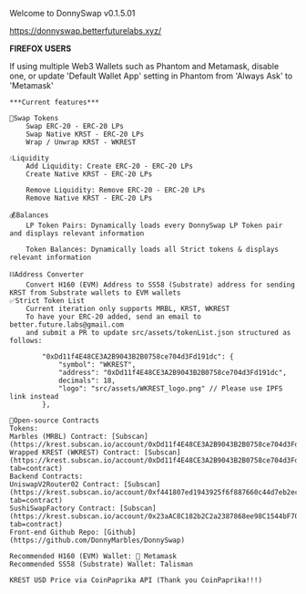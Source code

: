 Welcome to DonnySwap v0.1.5.01

https://donnyswap.betterfuturelabs.xyz/

**FIREFOX USERS**


If using multiple Web3 Wallets such as Phantom and Metamask, disable one, or update
'Default Wallet App' setting in Phantom from 'Always Ask' to 'Metamask'
    
    ***Current features***

    🔁Swap Tokens
        Swap ERC-20 - ERC-20 LPs
        Swap Native KRST - ERC-20 LPs
        Wrap / Unwrap KRST - WKREST

    💧Liquidity
        Add Liquidity: Create ERC-20 - ERC-20 LPs
        Create Native KRST - ERC-20 LPs

        Remove Liquidity: Remove ERC-20 - ERC-20 LPs
        Remove Native KRST - ERC-20 LPs

    💰Balances
        LP Token Pairs: Dynamically loads every DonnySwap LP Token pair and displays relevant information

        Token Balances: Dynamically loads all Strict tokens & displays relevant information

    ⛓Address Converter
        Convert H160 (EVM) Address to SS58 (Substrate) address for sending KRST from Substrate wallets to EVM wallets
    ✅Strict Token List
        Current iteration only supports MRBL, KRST, WKREST
        To have your ERC-20 added, send an email to better.future.labs@gmail.com
        and submit a PR to update src/assets/tokenList.json structured as follows:

            "0xDd11f4E48CE3A2B9043B2B0758ce704d3Fd191dc": {
                "symbol": "WKREST",
                "address": "0xDd11f4E48CE3A2B9043B2B0758ce704d3Fd191dc",
                decimals": 18,
                "logo": "src/assets/WKREST_logo.png" // Please use IPFS link instead
            },
            
    📖Open-source Contracts
    Tokens:
    Marbles (MRBL) Contract: [Subscan](https://krest.subscan.io/account/0xDd11f4E48CE3A2B9043B2B0758ce704d3Fd191dc)
    Wrapped KREST (WKREST) Contract: [Subscan](https://krest.subscan.io/account/0xDd11f4E48CE3A2B9043B2B0758ce704d3Fd191dc?tab=contract)
    Backend Contracts:
    UniswapV2Router02 Contract: [Subscan](https://krest.subscan.io/account/0xf441807ed1943925f6f887660c44d7eb2ecc17c2?tab=contract)
    SushiSwapFactory Contract: [Subscan](https://krest.subscan.io/account/0x23aAC8C182b2C2a2387868ee98C1544bF705c097?tab=contract)
    Front-end Github Repo: [Github](https://github.com/DonnyMarbles/DonnySwap)

    Recommended H160 (EVM) Wallet: 🦊 Metamask
    Recommended SS58 (Substrate) Wallet: Talisman

    KREST USD Price via CoinPaprika API (Thank you CoinPaprika!!!)


